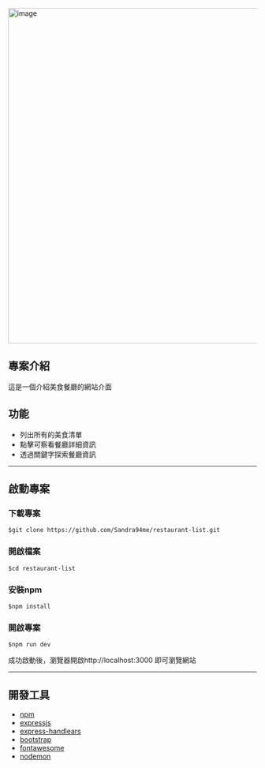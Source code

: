 <img width="680" alt="image" src="https://github.com/user-attachments/assets/24cf031b-6168-433b-886d-d0f971596a07">





## 專案介紹
這是一個介紹美食餐廳的網站介面

## 功能
- 列出所有的美食清單
- 點擊可察看餐廳詳細資訊
- 透過關鍵字探索餐廳資訊

---

## 啟動專案


### 下載專案
`$git clone https://github.com/Sandra94me/restaurant-list.git`

### 開啟檔案
`$cd restaurant-list`

### 安裝npm 
`$npm install`

### 開啟專案
`$npm run dev` 

成功啟動後，瀏覽器開啟http://localhost:3000 即可瀏覽網站

---

## 開發工具
* [npm](https://www.npmjs.com/)
* [expressjs](https://expressjs.com/)
* [express-handlears](https://github.com/express-handlebars/express-handlebars)
* [bootstrap](https://getbootstrap.com/)
* [fontawesome](https://fontawesome.com/)
* [nodemon](https://github.com/remy/nodemon#nodemon)

